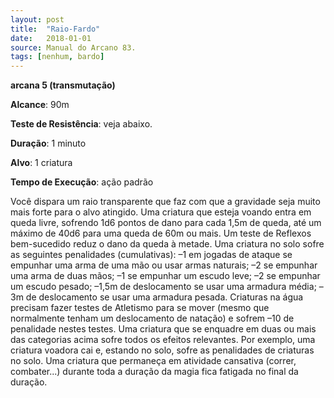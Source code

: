 ```yaml
---
layout: post
title:  "Raio-Fardo"
date:   2018-01-01
source: Manual do Arcano 83.
tags: [nenhum, bardo]
---
```


**arcana 5 (transmutação)**

**Alcance**: 90m

**Teste de Resistência**: veja abaixo.

**Duração**: 1 minuto

**Alvo**: 1 criatura

**Tempo de Execução**: ação padrão

Você dispara um raio transparente que faz com que a gravidade seja muito mais forte para o alvo atingido. Uma criatura que esteja voando entra em queda livre, sofrendo 1d6 pontos de dano para cada 1,5m de queda, até um máximo de 40d6 para uma queda de 60m ou mais.
Um teste de Reflexos bem-sucedido reduz o dano da queda à metade.
Uma criatura no solo sofre as seguintes penalidades (cumulativas): –1 em jogadas de ataque se empunhar uma arma de uma mão ou usar armas naturais; –2 se empunhar uma arma de duas mãos; –1 se empunhar um escudo leve; –2 se empunhar um escudo pesado; –1,5m de deslocamento se usar uma armadura média; –3m de deslocamento se usar uma armadura pesada.
Criaturas na água precisam fazer testes de Atletismo para se mover (mesmo que normalmente tenham um deslocamento de natação) e sofrem –10 de penalidade nestes testes.
Uma criatura que se enquadre em duas ou mais das categorias acima sofre todos os efeitos relevantes. Por exemplo, uma criatura voadora cai e, estando no solo, sofre as penalidades de criaturas no solo. Uma criatura que permaneça em atividade cansativa (correr, combater...) durante toda a duração da magia fica fatigada no final da duração.
